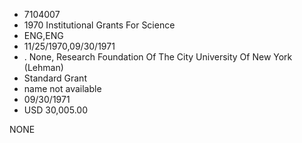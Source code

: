 * 7104007
* 1970 Institutional Grants For Science
* ENG,ENG
* 11/25/1970,09/30/1971
*  . None, Research Foundation Of The City University Of New York (Lehman)
* Standard Grant
*   name not available
* 09/30/1971
* USD 30,005.00

NONE